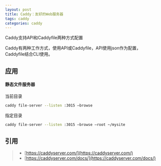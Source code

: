 ```yaml
---
layout: post
title: Caddy：友好的Web服务器
tags: caddy
categories: caddy
---
```

Caddy支持API和Caddyfile两种方式配置

Caddy有两种工作方式，使用API或Caddyfile，API使用json作为配置，Caddyfile结合CLI使用。

## 应用

#### 静态文件服务器

当前目录

```sh
caddy file-server --listen :3015 –browse
```

指定目录

```sh
caddy file-server --listen :3015 –browse –root ~/mysite
```

## 引用

> - [https://caddyserver.com/](https://caddyserver.com/)
> - [https://caddyserver.com/docs/](https://caddyserver.com/docs/)
